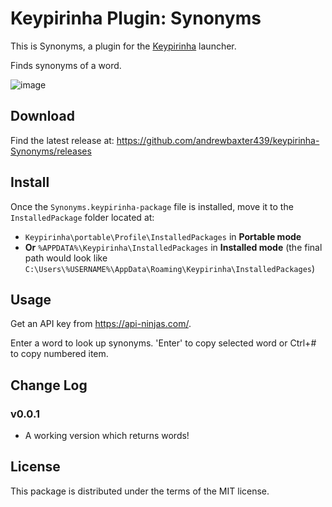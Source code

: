 # Keypirinha Plugin: Synonyms

This is Synonyms, a plugin for the
[Keypirinha](http://keypirinha.com) launcher.

Finds synonyms of a word.

![image](https://github.com/user-attachments/assets/703a49fd-e5d3-435d-af5d-feb29e9b23d0)



## Download

Find the latest release at:
https://github.com/andrewbaxter439/keypirinha-Synonyms/releases


## Install

Once the `Synonyms.keypirinha-package` file is installed,
move it to the `InstalledPackage` folder located at:

* `Keypirinha\portable\Profile\InstalledPackages` in **Portable mode**
* **Or** `%APPDATA%\Keypirinha\InstalledPackages` in **Installed mode** (the
  final path would look like
  `C:\Users\%USERNAME%\AppData\Roaming\Keypirinha\InstalledPackages`)


## Usage

Get an API key from https://api-ninjas.com/.

Enter a word to look up synonyms. 
'Enter' to copy selected word or Ctrl+# to copy numbered item.

## Change Log


### v0.0.1

* A working version which returns words!

## License


This package is distributed under the terms of the MIT license.

